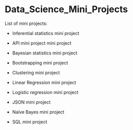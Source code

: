 # Data_Science_Mini_Projects

List of mini projects:  

- Inferential statistics mini project

- API mini project mini project

- Bayesian statistics mini project

- Bootstrapping mini project

- Clustering mini project

- Linear Regression mini project

- Logistic regression mini project

- JSON mini project

- Naïve Bayes mini project

- SQL mini project
